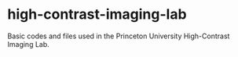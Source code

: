 # high-contrast-imaging-lab
Basic codes and files used in the Princeton University High-Contrast Imaging Lab.
